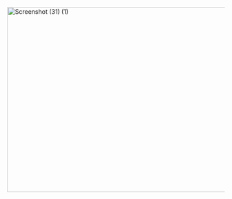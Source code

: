 <img width="712" height="430" alt="Screenshot (31) (1)" src="https://github.com/user-attachments/assets/586bd885-4418-4560-9098-573a6f55000c" />
